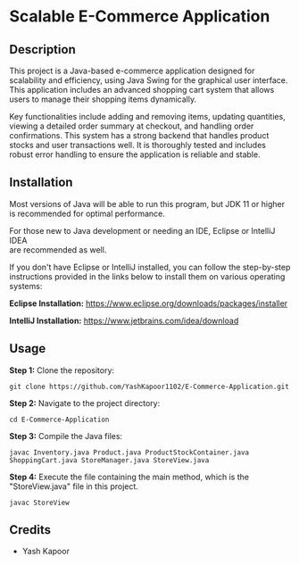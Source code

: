 # Scalable E-Commerce Application

## Description
This project is a Java-based e-commerce application designed for scalability and efficiency, using
Java Swing for the graphical user interface. This application includes an advanced shopping cart
system that allows users to manage their shopping items dynamically.

Key functionalities include adding and removing items, updating quantities, viewing a detailed
order summary at checkout, and handling order confirmations. This system has a strong backend 
that handles product stocks and user transactions well. It is thoroughly tested and includes 
robust error handling to ensure the application is reliable and stable.

## Installation
Most versions of Java will be able to run this program, but JDK 11 or higher is recommended for optimal performance.

For those new to Java development or needing an IDE, Eclipse or IntelliJ IDEA   
are recommended as well.

If you don't have Eclipse or IntelliJ installed, you can follow the step-by-step  
instructions provided in the links below to install them on various operating systems:

**Eclipse Installation:** https://www.eclipse.org/downloads/packages/installer

**IntelliJ Installation:** https://www.jetbrains.com/idea/download

## Usage
**Step 1:** Clone the repository:
```
git clone https://github.com/YashKapoor1102/E-Commerce-Application.git
```
**Step 2:** Navigate to the project directory:
```
cd E-Commerce-Application
```
**Step 3:** Compile the Java files:
```
javac Inventory.java Product.java ProductStockContainer.java ShoppingCart.java StoreManager.java StoreView.java
```
**Step 4:** Execute the file containing the main method, which is the "StoreView.java" file in this project.
```
javac StoreView
```

## Credits
- Yash Kapoor
